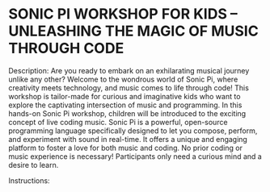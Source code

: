 # SONIC PI WORKSHOP FOR KIDS – UNLEASHING THE MAGIC OF MUSIC THROUGH CODE

Description: Are you ready to embark on an exhilarating musical journey unlike any other? Welcome to the wondrous world of Sonic Pi, where creativity meets technology, and music comes to life through code! This workshop is tailor-made for curious and imaginative kids who want to explore the captivating intersection of music and programming. In this hands-on Sonic Pi workshop, children will be introduced to the exciting concept of live coding music. Sonic Pi is a powerful, open-source programming language specifically designed to let you compose, perform, and experiment with sound in real-time. It offers a unique and engaging platform to foster a love for both music and coding. No prior coding or music experience is necessary! Participants only need a curious mind and a desire to learn.

Instructions: 

